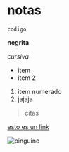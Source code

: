 # notas

`codigo`

**negrita**

_cursiva_

* item
* item 2

1. item numerado
2. jajaja

> citas

[esto es un link](http://www.google.com)

![pinguino](https://wikidat.com/img/club-penguin-d36944d2ffb421c0f81ea95c9ab7386e.jpg)

